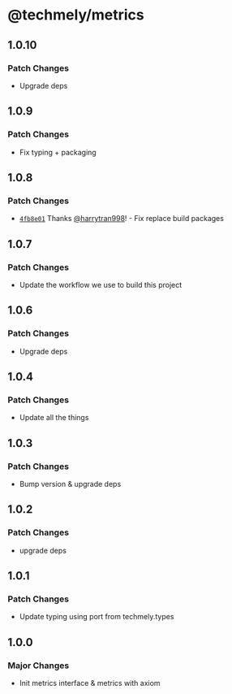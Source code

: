 # @techmely/metrics

## 1.0.10

### Patch Changes

- Upgrade deps

## 1.0.9

### Patch Changes

- Fix typing + packaging

## 1.0.8

### Patch Changes

- [`4fb8e01`](https://github.com/techmely/essential-packages/commit/4fb8e018133c2abaf622762e1b53667191b624d8) Thanks [@harrytran998](https://github.com/harrytran998)! - Fix replace build packages

## 1.0.7

### Patch Changes

- Update the workflow we use to build this project

## 1.0.6

### Patch Changes

- Upgrade deps

## 1.0.4

### Patch Changes

- Update all the things

## 1.0.3

### Patch Changes

- Bump version & upgrade deps

## 1.0.2

### Patch Changes

- upgrade deps

## 1.0.1

### Patch Changes

- Update typing using port from techmely.types

## 1.0.0

### Major Changes

- Init metrics interface & metrics with axiom
